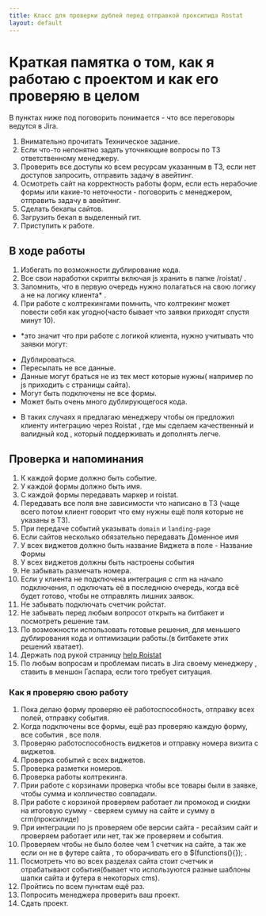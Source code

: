 ```yaml
---
title: Класс для проверки дублей перед отправкой проксилида Rostat
layout: default
---
```


# Краткая памятка о том, как я работаю с проектом и как его проверяю в целом #

В пунктах ниже под поговорить понимается - что все переговоры ведутся в Jira.

1. Внимательно прочитать Техническое задание. 
2. Если что-то непонятно задать уточняющие вопросы по ТЗ  ответственному менеджеру.
3. Проверить все доступы ко всем ресурсам указанным в ТЗ, если  нет доступов запросить, отправить задачу в авейтинг.
4. Осмотреть сайт на корректность работы форм, если есть нерабочие формы или какие-то неточности - поговорить с менеджером, отправить задачу в авейтинг.
5. Сделать бекапы сайтов.
5. Загрузить бекап  в выделенный гит.
6. Приступить к работе.


## В ходе работы ##

1. Избегать по возможности дублирование кода.
2. Все свои наработки скрипты  включая js хранить в папке /roistat/ .
3. Запомнить, что в первую очередь  нужно полагаться на свою логику а не на логику клиента* .
4. При работе с колтрекингами помнить, что колтрекинг может повести себя как угодно(часто бывает что заявки  приходят спустя минут 10).
* *это значит что  при работе с логикой клиента, нужно учитывать что  заявки могут:
- Дублироваться.
- Пересылать не все данные.
- Данные могут браться не из тех мест которые нужны( например по js приходить с страницы сайта).
- Могут быть подключены не все формы.
- Может быть очень много дублирующегося кода.

* В таких случаях я предлагаю менеджеру чтобы он предложил клиенту интеграцию через Roistat , где мы сделаем качественный и валидный код , который поддерживать и  дополнять легче.

## Проверка и напоминания ##

1. К каждой форме должно быть событие.
2. У каждой формы должно быть имя.
3. С каждой формы передавать  маркер и roistat.
4. Передавать все поля вне зависимости что написано в ТЗ (чаще всего  потом клиент говорит что ему нужны ещё поля
 которые не указаны в ТЗ).
5. При передаче событий указывать `domain` и `landing-page`
6. Если сайтов несколько обязательно передавать Доменное имя
7. У всех виджетов должно быть название Виджета в поле - Название Формы
8. У всех виджетов должны быть настроены события
9. Не забывать размечать номера.
10. Если у клиента не подключена интеграция с crm  на начало подключения, п
одключать её в последнюю очередь, когда всё будет готово, чтобы не отправлять лишних заявок.
11. Не забывать подключать счетчик ройстат.
12. Не забывать перед любым вопросот открыть на битбакет и посмотреть решение там.
13. По возможности использовать готовые решения, для меньшего  дублирования кода и 
оптимизации работы.(в битбакете этих решений хватает).
14. Держать под рукой страницу <a href="http://help.roistat.com/">help Roistat</a>
15. По любым вопросам и проблемам писать в Jira своему менеджеру , ставить в меншон Гаспара, 
если того требует ситуация.

### Как я проверяю свою работу ###
1. Пока делаю форму проверяю её  работоспособность, отправку всех полей, отправку события.
2. Когда  подключены все формы, ещё раз проверяю каждую форму, все события ,  все поля.
3. Проверяю работоспособность виджетов и отправку номера визита с виджетов.
4. Проверка событий с  всех виджетов.
5. Проверка разметки номеров.
6. Проверка работы колтрекинга.
7. Прии работе с корзинами проверка чтобы все товары были в заявке,
  чтобы  сумма и колличество совпадали.
8. При работе с корзиной  проверяем  работает ли промокод  и скидки на итоговую сумму - сверяем 
сумму на сайте и сумму в crm(проксилиде)
9. При интеграции по js проверяем  обе версии сайта - ресайзим сайт и проверяем работает или нет,
 так же проверяем и события.
10. Проверяем чтобы не было более чем 1 счетчик на сайте, а так же если он не в  футере сайта ,
 то оборачивать его в $(functions(){}); .
11. Посмотреть что во всех разделах сайта стоит счетчик и отрабатывают события(бывает
 что используются разные шаблоны шапки сайта и  футера в некоторых cms).
12. Пройтись по всем пунктам ещё раз.
13. Попросить менеджера проверить ваш проект.
14. Сдать проект.

